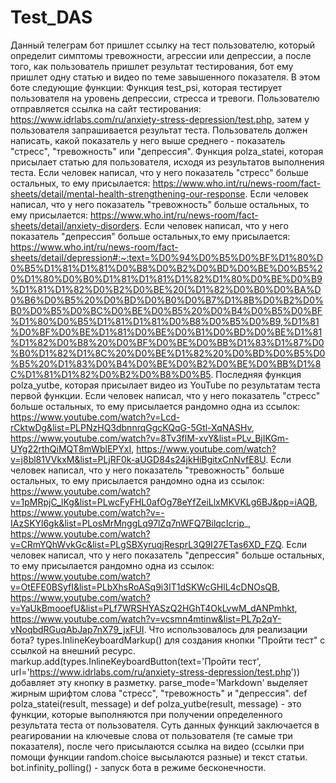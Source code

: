 # Test_DAS
Данный телеграм бот пришлет ссылку на тест пользователю, который определит симптомы тревожности, агрессии или депрессии, а после того, как пользователь пришлет результат тестирования, бот ему пришлет одну статью и видео по теме завышенного показателя.
В этом боте следующие функции:
Функция test_psi, которая тестирует пользователя на уровень депрессии, стресса и тревоги. Пользователю отправляется ссылка на сайт тестирования: https://www.idrlabs.com/ru/anxiety-stress-depression/test.php, затем у пользователя запрашивается результат теста. Пользователь должен написать, какой показатель у него выше среднего - показатель "стресс", "тревожность" или "депрессия".
Функция polza_statei, которая присылает статью для пользователя, исходя из результатов выполнения теста. Если человек написал, что у него показатель "стресс" больше остальных, то ему присылается: https://www.who.int/ru/news-room/fact-sheets/detail/mental-health-strengthening-our-response.  Если человек написал, что у него показатель "тревожность" больше остальных, то ему присылается: https://www.who.int/ru/news-room/fact-sheets/detail/anxiety-disorders. Если человек написал, что у него показатель "депрессия" больше остальных,то ему присылается: https://www.who.int/ru/news-room/fact-sheets/detail/depression#:~:text=%D0%94%D0%B5%D0%BF%D1%80%D0%B5%D1%81%D1%81%D0%B8%D0%B2%D0%BD%D0%BE%D0%B5%20%D1%80%D0%B0%D1%81%D1%81%D1%82%D1%80%D0%BE%D0%B9%D1%81%D1%82%D0%B2%D0%BE%20(%D1%82%D0%B0%D0%BA%D0%B6%D0%B5%20%D0%BD%D0%B0%D0%B7%D1%8B%D0%B2%D0%B0%D0%B5%D0%BC%D0%BE%D0%B5%20%D0%B4%D0%B5%D0%BF%D1%80%D0%B5%D1%81%D1%81%D0%B8%D0%B5%D0%B9,%D1%81%D0%BF%D0%BE%D1%81%D0%BE%D0%B1%D0%BD%D0%BE%D1%81%D1%82%D0%B8%20%D0%BF%D0%BE%D0%BB%D1%83%D1%87%D0%B0%D1%82%D1%8C%20%D0%BE%D1%82%20%D0%BD%D0%B5%D0%B5%20%D1%83%D0%B4%D0%BE%D0%B2%D0%BE%D0%BB%D1%8C%D1%81%D1%82%D0%B2%D0%B8%D0%B5.
Последняя функция polza_yutbe, которая присылает видео из YouTube по результатам теста первой функции. Если человек написал, что у него показатель "стресс" больше остальных, то ему присылается рандомно одна из ссылок: https://www.youtube.com/watch?v=Lcd-rCktwDg&list=PLPNzHQ3dbnnrqGgcKQqG-5Gtl-XqNASHv, https://www.youtube.com/watch?v=8Tv3flM-xvY&list=PLv_BjIKGm-UYg22rthQiMQT8mWblEPYxI, https://www.youtube.com/watch?v=j8bl81VVkxM&list=PLjRF0k-aUGD84s24jkHiBgitxCnNvfE8U. Если человек написал, что у него показатель "тревожность" больше остальных, то ему присылается рандомно одна из ссылок: https://www.youtube.com/watch?v=1pMRpjC_lKg&list=PLwcFyFHL0afOg78eYfZeiLlxMKVKLg6BJ&pp=iAQB, https://www.youtube.com/watch?v=-IAzSKYl6gk&list=PLosMrMnggLq97lZq7nWFQ7BilqcIcrip_, https://www.youtube.com/watch?v=CRmYQhWvkGc&list=PLgSBXyruqjResprL3Q9I27ETas6XD_FZQ. Если человек написал, что у него показатель "депрессия" больше остальных, то ему присылается рандомно одна из ссылок: https://www.youtube.com/watch?v=OtEFE0BSyfI&list=PLbXhsRoASq9i3IT1dSKWcGHlL4cDNOsQB, https://www.youtube.com/watch?v=YaUkBmooefU&list=PLf7WRSHYASzQ2HGhT4OkLvwM_dANPmhkt, https://www.youtube.com/watch?v=vcsmn4mtinw&list=PL7p2qY-vNoqbdRGuqAbJap7nX79_jxFUI.
Что использовалось для реализации бота?
types.InlineKeyboardMarkup() для создания кнопки "Пройти тест" с ссылкой на внешний ресурс. markup.add(types.InlineKeyboardButton(text='Пройти тест', url='https://www.idrlabs.com/ru/anxiety-stress-depression/test.php')) добавляет эту кнопку в разметку.
parse_mode='Markdown' выделяет жирным шрифтом слова "стресс", "тревожность" и "депрессия".
def polza_statei(result, message) и def polza_yutbe(result, message) - это функции, которые выполняются при получении определенного результата теста от пользователя. Суть данных функций заключается в реагировании на ключевые слова от пользователя (те самые три показателя), после чего присылаются ссылка на видео (ссылки при помощи функции random.choice высылаются разные) и текст статьи. 
bot.infinity_polling() - запуск бота в режиме бесконечности.
